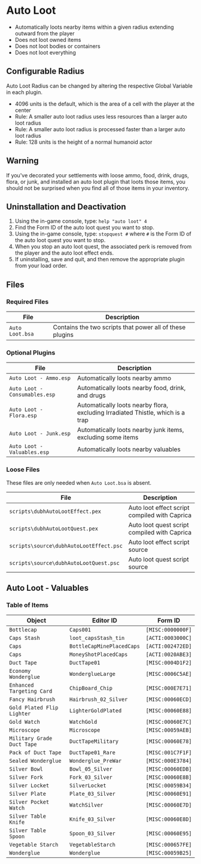 # Auto Loot

* Automatically loots nearby items within a given radius extending outward from the player
* Does not loot owned items
* Does not loot bodies or containers
* Does not loot everything

## Configurable Radius

Auto Loot Radius can be changed by altering the respective Global Variable in each plugin.

* 4096 units is the default, which is the area of a cell with the player at the center
* Rule: A smaller auto loot radius uses less resources than a larger auto loot radius
* Rule: A smaller auto loot radius is processed faster than a larger auto loot radius
* Rule: 128 units is the height of a normal humanoid actor

## Warning

If you've decorated your settlements with loose ammo, food, drink, drugs, flora, or junk, and installed an auto loot plugin that loots those items, you should not be surprised when you find all of those items in your inventory.

## Uninstallation and Deactivation

1. Using the in-game console, type: `help "auto loot" 4`
2. Find the Form ID of the auto loot quest you want to stop.
3. Using the in-game console, type: `stopquest #` where `#` is the Form ID of the auto loot quest you want to stop.
4. When you stop an auto loot quest, the associated perk is removed from the player and the auto loot effect ends.
5. If uninstalling, save and quit, and then remove the appropriate plugin from your load order.

## Files

### Required Files

File | Description
--- | ---
`Auto Loot.bsa` | Contains the two scripts that power all of these plugins

### Optional Plugins

File | Description
--- | ---
`Auto Loot - Ammo.esp` | Automatically loots nearby ammo
`Auto Loot - Consumables.esp` | Automatically loots nearby food, drink, and drugs
`Auto Loot - Flora.esp` | Automatically loots nearby flora, excluding Irradiated Thistle, which is a trap
`Auto Loot - Junk.esp` | Automatically loots nearby junk items, excluding some items
`Auto Loot - Valuables.esp` | Automatically loots nearby valuables

### Loose Files

These files are only needed when `Auto Loot.bsa` is absent.

File | Description
--- | ---
`scripts\dubhAutoLootEffect.pex` | Auto loot effect script compiled with Caprica
`scripts\dubhAutoLootQuest.pex` | Auto loot quest script compiled with Caprica
`scripts\source\dubhAutoLootEffect.psc` | Auto loot effect script source
`scripts\source\dubhAutoLootQuest.psc` | Auto loot quest script source

## Auto Loot - Valuables

### Table of Items

Object | Editor ID | Form ID
--- | --- | ---
`Bottlecap` | `Caps001` | `[MISC:0000000F]`
`Caps Stash` | `loot_capsStash_tin` | `[ACTI:0003000C]`
`Caps` | `BottleCapMinePlacedCaps` | `[ACTI:002472ED]`
`Caps` | `MoneyShotPlacedCaps` | `[ACTI:0020ABE3]`
`Duct Tape` | `DuctTape01` | `[MISC:0004D1F2]`
`Economy Wonderglue` | `WonderglueLarge` | `[MISC:0006C5AE]`
`Enhanced Targeting Card` | `ChipBoard_Chip` | `[MISC:000E7E71]`
`Fancy Hairbrush` | `Hairbrush_02_Silver` | `[MISC:00060ECD]`
`Gold Plated Flip Lighter` | `LighterGoldPlated` | `[MISC:00060E88]`
`Gold Watch` | `WatchGold` | `[MISC:00060E7C]`
`Microscope` | `Microscope` | `[MISC:00059AEB]`
`Military Grade Duct Tape` | `DuctTapeMilitary` | `[MISC:00060E78]`
`Pack of Duct Tape` | `DuctTape01_Rare` | `[MISC:001C7F1F]`
`Sealed Wonderglue` | `Wonderglue_PreWar` | `[MISC:000E3784]`
`Silver Bowl` | `Bowl_05_Silver` | `[MISC:00060EDB]`
`Silver Fork` | `Fork_03_Silver` | `[MISC:00060E8B]`
`Silver Locket` | `SilverLocket` | `[MISC:00059B34]`
`Silver Plate` | `Plate_03_Silver` | `[MISC:00060E91]`
`Silver Pocket Watch` | `WatchSilver` | `[MISC:00060E7D]`
`Silver Table Knife` | `Knife_03_Silver` | `[MISC:00060E8D]`
`Silver Table Spoon` | `Spoon_03_Silver` | `[MISC:00060E95]`
`Vegetable Starch` | `VegetableStarch` | `[MISC:000657FE]`
`Wonderglue` | `Wonderglue` | `[MISC:00059B25]`